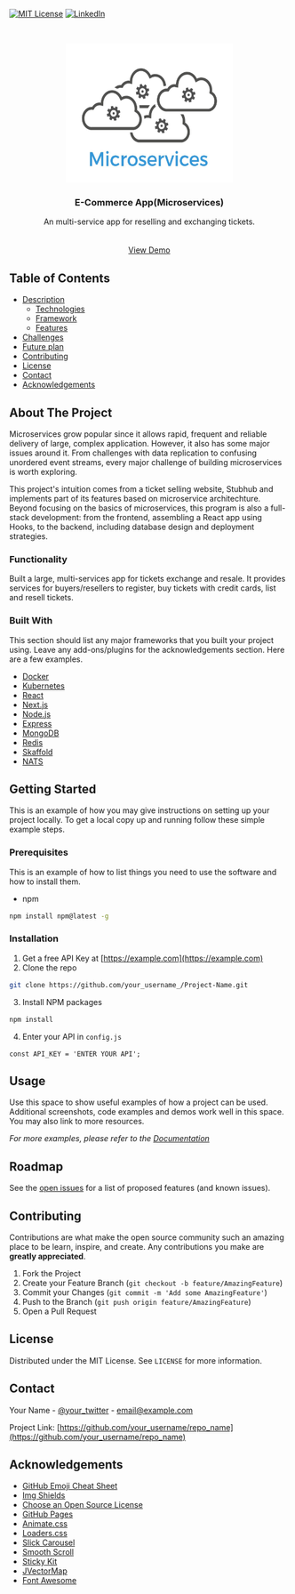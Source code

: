 <!-- PROJECT SHIELDS -->
<!--
*** I'm using markdown "reference style" links for readability.
*** Reference links are enclosed in brackets [ ] instead of parentheses ( ).
*** See the bottom of this document for the declaration of the reference variables
*** for contributors-url, forks-url, etc. This is an optional, concise syntax you may use.
*** https://www.markdownguide.org/basic-syntax/#reference-style-links
-->
[![MIT License][license-shield]][license-url]
[![LinkedIn][linkedin-shield]][linkedin-url]



<!-- PROJECT LOGO -->
<br />
<p align="center">
  <img src="images/logo.jpg" alt="Logo" width="300" height="250">

  <h3 align="center">E-Commerce App(Microservices)</h3>

  <p align="center">
    An multi-service app for reselling and exchanging tickets. 
    <br />
    <br />
    <br />
    <a href="">View Demo</a>
  </p>
</p>



<!-- TABLE OF CONTENTS -->
## Table of Contents

* [Description](#decription)
  * [Technologies](#technologies)
  * [Framework](#framework)
  * [Features](#features)
* [Challenges](#challenges)
* [Future plan](#plan)
* [Contributing](#contributing)
* [License](#license) 
* [Contact](#contact)
* [Acknowledgements](#acknowledgements)



<!-- ABOUT THE PROJECT -->
## About The Project

Microservices grow popular since it allows rapid, frequent and reliable delivery of large, complex application.
However, it also has some major issues around it. From challenges with data replication to confusing unordered event streams, every major challenge of building microservices is worth exploring. 

This project's intuition comes from a ticket selling website, Stubhub and implements part of its features based on microservice architechture. Beyond focusing on the basics of microservices, this program is also a full-stack development: from the frontend, assembling a React app using Hooks, to the backend, including database design and deployment strategies.

### Functionality
Built a large, multi-services app for tickets exchange and resale. It provides services for buyers/resellers to register, buy tickets with credit cards, list and resell tickets.

### Built With
This section should list any major frameworks that you built your project using. Leave any add-ons/plugins for the acknowledgements section. Here are a few examples.
* [Docker](https://www.docker.com/)
* [Kubernetes](https://kubernetes.io/)
* [React](https://reactjs.org/)
* [Next.js](https://nextjs.org/)
* [Node.js](https://nodejs.org/en/)
* [Express](https://expressjs.com/)
* [MongoDB](https://www.mongodb.com/)
* [Redis](https://redis.io/)
* [Skaffold](https://skaffold.dev/)
* [NATS](https://docs.nats.io/legacy/stan/intro)



<!-- GETTING STARTED -->
## Getting Started

This is an example of how you may give instructions on setting up your project locally.
To get a local copy up and running follow these simple example steps.

### Prerequisites

This is an example of how to list things you need to use the software and how to install them.
* npm
```sh
npm install npm@latest -g
```

### Installation

1. Get a free API Key at [https://example.com](https://example.com)
2. Clone the repo
```sh
git clone https://github.com/your_username_/Project-Name.git
```
3. Install NPM packages
```sh
npm install
```
4. Enter your API in `config.js`
```JS
const API_KEY = 'ENTER YOUR API';
```



<!-- USAGE EXAMPLES -->
## Usage

Use this space to show useful examples of how a project can be used. Additional screenshots, code examples and demos work well in this space. You may also link to more resources.

_For more examples, please refer to the [Documentation](https://example.com)_



<!-- ROADMAP -->
## Roadmap

See the [open issues](https://github.com/othneildrew/Best-README-Template/issues) for a list of proposed features (and known issues).



<!-- CONTRIBUTING -->
## Contributing

Contributions are what make the open source community such an amazing place to be learn, inspire, and create. Any contributions you make are **greatly appreciated**.

1. Fork the Project
2. Create your Feature Branch (`git checkout -b feature/AmazingFeature`)
3. Commit your Changes (`git commit -m 'Add some AmazingFeature'`)
4. Push to the Branch (`git push origin feature/AmazingFeature`)
5. Open a Pull Request



<!-- LICENSE -->
## License

Distributed under the MIT License. See `LICENSE` for more information.



<!-- CONTACT -->
## Contact

Your Name - [@your_twitter](https://twitter.com/your_username) - email@example.com

Project Link: [https://github.com/your_username/repo_name](https://github.com/your_username/repo_name)



<!-- ACKNOWLEDGEMENTS -->
## Acknowledgements
* [GitHub Emoji Cheat Sheet](https://www.webpagefx.com/tools/emoji-cheat-sheet)
* [Img Shields](https://shields.io)
* [Choose an Open Source License](https://choosealicense.com)
* [GitHub Pages](https://pages.github.com)
* [Animate.css](https://daneden.github.io/animate.css)
* [Loaders.css](https://connoratherton.com/loaders)
* [Slick Carousel](https://kenwheeler.github.io/slick)
* [Smooth Scroll](https://github.com/cferdinandi/smooth-scroll)
* [Sticky Kit](http://leafo.net/sticky-kit)
* [JVectorMap](http://jvectormap.com)
* [Font Awesome](https://fontawesome.com)





<!-- MARKDOWN LINKS & IMAGES -->
<!-- https://www.markdownguide.org/basic-syntax/#reference-style-links -->
[license-shield]: https://img.shields.io/github/license/othneildrew/Best-README-Template.svg?style=flat-square
[license-url]: https://github.com/othneildrew/Best-README-Template/blob/master/LICENSE.txt
[linkedin-shield]: https://img.shields.io/badge/-LinkedIn-black.svg?style=flat-square&logo=linkedin&colorB=555
[linkedin-url]: https://www.linkedin.com/in/siyingchencrystal/
[product-screenshot]: images/screenshot.png

